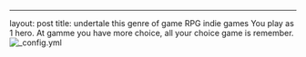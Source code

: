 ---
layout: post
title: undertale
this genre of game RPG indie games 
You play as 1 hero. At gamme you have more choice, all your choice game is remember.
![_config.yml](http://www.yourgamesource.com/images/gaming_related/undertale.jpg)
